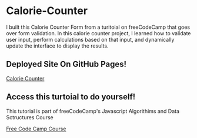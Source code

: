 # Calorie-Counter

I built this Calorie Counter Form from a turitoial on freeCodeCamp that goes over form validation. In this calorie counter project, I learned how to validate user input, perform calculations based on that input, and dynamically update the interface to display the results.

## Deployed Site On GitHub Pages!
[Calorie Counter](https://meganm672.github.io/Calorie-Counter/)

## Access this turtoial to do yourself!
This tutorial is part of freeCodeCamp's Javascript Algorithims and Data Sctructures Course

[Free Code Camp Course](https://www.freecodecamp.org/learn/javascript-algorithms-and-data-structures-v8/)
